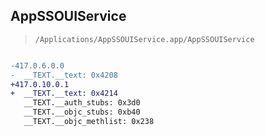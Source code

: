 ## AppSSOUIService

> `/Applications/AppSSOUIService.app/AppSSOUIService`

```diff

-417.0.6.0.0
-  __TEXT.__text: 0x4208
+417.0.10.0.1
+  __TEXT.__text: 0x4214
   __TEXT.__auth_stubs: 0x3d0
   __TEXT.__objc_stubs: 0xb40
   __TEXT.__objc_methlist: 0x238

```
